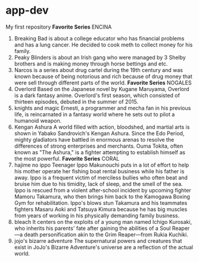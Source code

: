 # app-dev
My first repository
**Favorite Series**
ENCINA
1. Breaking Bad is about a college educator who has financial problems and has a lung cancer. He decided to cook meth to collect money for his family.
2. Peaky Blinders is about an Irish gang who were managed by 3 Shelby brothers and is making money through horse bettings and etc.
3. Narcos is a series about drug cartel during the 19th century and was known because of being notorious and rich because of drug money that were sell through different parts of the world.
**Favorite Series**
NOGALES
1. Overlord
Based on the Japanese novel by Kugane Maruyama, Overlord is a dark fantasy anime. Overlord's first season, which consisted of thirteen episodes, debuted in the summer of 2015.
2. knights and magic
Ernesti, a programmer and mecha fan in his previous life, is reincarnated in a fantasy world where he sets out to pilot a humanoid weapon.
3. Kengan Ashura
A world filled with action, bloodshed, and martial arts is shown in Yabako Sandrovich's Kengan Ashura. Since the Edo Period, mighty gladiators have battled in enormous arenas to resolve the differences of strong enterprises and merchants. Ouma Tokita, often known as "The Ashura," is a fighter attempting to establish himself as the most powerful.
**Favorite Series**
CORAL
4. hajime no ippo
Teenager Ippo Makunouchi puts in a lot of effort to help his mother operate her fishing boat rental business while his father is away. Ippo is a frequent victim of merciless bullies who often beat and bruise him due to his timidity, lack of sleep, and the smell of the sea. Ippo is rescued from a violent after-school incident by upcoming fighter Mamoru Takamura, who then brings him back to the Kamogawa Boxing Gym for rehabilitation. Ippo's blows stun Takamura and his teammates fighters Masaru Aoki and Tatsuya Kimura because he has big muscles from years of working in his physically demanding family business.
5. bleach
It centers on the exploits of a young man named Ichigo Kurosaki, who inherits his parents' fate after gaining the abilities of a Soul Reaper—a death personification akin to the Grim Reaper—from Rukia Kuchiki.
6. jojo's bizarre adventure
The supernatural powers and creatures that exist in JoJo's Bizarre Adventure's universe are a reflection of the actual world.
